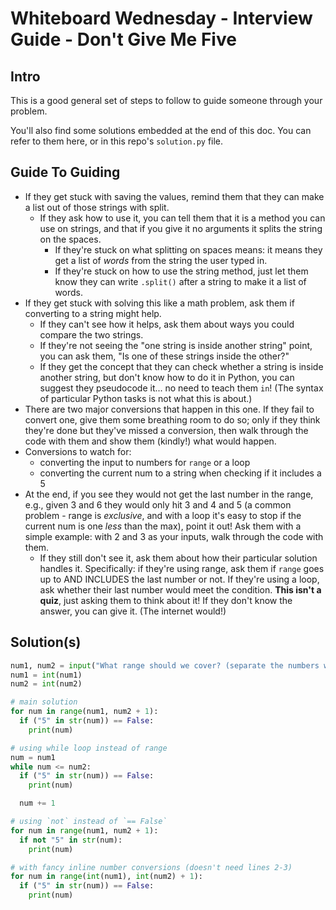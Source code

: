 # Whiteboard Wednesday - Interview Guide - Don't Give Me Five

## Intro

This is a good general set of steps to follow to guide someone through your problem.

You'll also find some solutions embedded at the end of this doc. You can refer to them here, or in this repo's `solution.py` file.

## Guide To Guiding

- If they get stuck with saving the values, remind them that they can make a list out of those strings with split.
  - If they ask how to use it, you can tell them that it is a method you can use on strings, and that if you give it no arguments it splits the string on the spaces.
    - If they're stuck on what splitting on spaces means: it means they get a list of _words_ from the string the user typed in.
    - If they're stuck on how to use the string method, just let them know they can write `.split()` after a string to make it a list of words.
- If they get stuck with solving this like a math problem, ask them if converting to a string might help.
  - If they can't see how it helps, ask them about ways you could compare the two strings.
  - If they're not seeing the "one string is inside another string" point, you can ask them, "Is one of these strings inside the other?"
  - If they get the concept that they can check whether a string is inside another string, but don't know how to do it in Python, you can suggest they pseudocode it... no need to teach them `in`! (The syntax of particular Python tasks is not what this is about.)
- There are two major conversions that happen in this one. If they fail to convert one, give them some breathing room to do so; only if they think they're done but they've missed a conversion, then walk through the code with them and show them (kindly!) what would happen.
- Conversions to watch for:
  - converting the input to numbers for `range` or a loop
  - converting the current num to a string when checking if it includes a 5
- At the end, if you see they would not get the last number in the range, e.g., given 3 and 6 they would only hit 3 and 4 and 5 (a common problem - range is _exclusive_, and with a loop it's easy to stop if the current num is one _less_ than the max), point it out! Ask them with a simple example: with 2 and 3 as your inputs, walk through the code with them.
  - If they still don't see it, ask them about how their particular solution handles it. Specifically: if they're using range, ask them if `range` goes up to AND INCLUDES the last number or not. If they're using a loop, ask whether their last number would meet the condition. **This isn't a quiz**, just asking them to think about it! If they don't know the answer, you can give it. (The internet would!)

## Solution(s)

```python
num1, num2 = input("What range should we cover? (separate the numbers with a space)").split()
num1 = int(num1)
num2 = int(num2)

# main solution
for num in range(num1, num2 + 1):
  if ("5" in str(num)) == False:
    print(num)

# using while loop instead of range
num = num1
while num <= num2:
  if ("5" in str(num)) == False:
    print(num)

  num += 1

# using `not` instead of `== False`
for num in range(num1, num2 + 1):
  if not "5" in str(num):
    print(num)

# with fancy inline number conversions (doesn't need lines 2-3)
for num in range(int(num1), int(num2) + 1):
  if ("5" in str(num)) == False:
    print(num)
```
